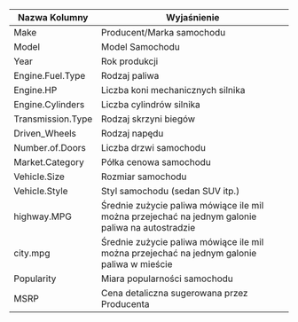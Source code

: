 | Nazwa Kolumny       | Wyjaśnienie           |
|--------------------|-----------------------|
| Make               | Producent/Marka samochodu |
| Model              | Model Samochodu |
| Year               | Rok produkcji |
| Engine.Fuel.Type    | Rodzaj paliwa |
| Engine.HP          | Liczba koni mechanicznych silnika |
| Engine.Cylinders   | Liczba cylindrów silnika |
| Transmission.Type  | Rodzaj skrzyni biegów |
| Driven_Wheels      | Rodzaj napędu |
| Number.of.Doors    | Liczba drzwi samochodu |
| Market.Category    | Półka cenowa samochodu |
| Vehicle.Size       | Rozmiar samochodu |
| Vehicle.Style      | Styl samochodu (sedan SUV itp.) |
| highway.MPG        | Średnie zużycie paliwa mówiące ile mil można przejechać na jednym galonie paliwa na autostradzie |
| city.mpg           | Średnie zużycie paliwa mówiące ile mil można przejechać na jednym galonie paliwa w mieście |
| Popularity         | Miara popularności samochodu |
| MSRP               | Cena detaliczna sugerowana przez Producenta |
